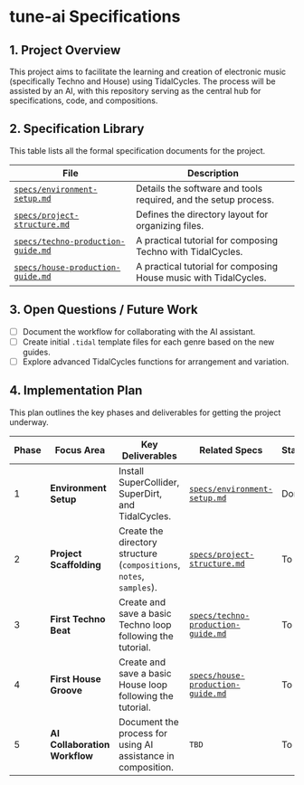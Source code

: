 # tune-ai Specifications

## 1. Project Overview

This project aims to facilitate the learning and creation of electronic music (specifically Techno and House) using TidalCycles. The process will be assisted by an AI, with this repository serving as the central hub for specifications, code, and compositions.

## 2. Specification Library

This table lists all the formal specification documents for the project.

| File | Description |
|---|---|
| [`specs/environment-setup.md`](./specs/environment-setup.md) | Details the software and tools required, and the setup process. |
| [`specs/project-structure.md`](./specs/project-structure.md) | Defines the directory layout for organizing files. |
| [`specs/techno-production-guide.md`](./specs/techno-production-guide.md) | A practical tutorial for composing Techno with TidalCycles. |
| [`specs/house-production-guide.md`](./specs/house-production-guide.md) | A practical tutorial for composing House music with TidalCycles. |

## 3. Open Questions / Future Work

- [ ] Document the workflow for collaborating with the AI assistant.
- [ ] Create initial `.tidal` template files for each genre based on the new guides.
- [ ] Explore advanced TidalCycles functions for arrangement and variation.

## 4. Implementation Plan

This plan outlines the key phases and deliverables for getting the project underway.

| Phase | Focus Area | Key Deliverables | Related Specs | Status |
|---|---|---|---|---|
| 1 | **Environment Setup** | Install SuperCollider, SuperDirt, and TidalCycles. | [`specs/environment-setup.md`](./specs/environment-setup.md) | Done |
| 2 | **Project Scaffolding** | Create the directory structure (`compositions`, `notes`, `samples`). | [`specs/project-structure.md`](./specs/project-structure.md) | To Do |
| 3 | **First Techno Beat** | Create and save a basic Techno loop following the tutorial. | [`specs/techno-production-guide.md`](./specs/techno-production-guide.md) | To Do |
| 4 | **First House Groove** | Create and save a basic House loop following the tutorial. | [`specs/house-production-guide.md`](./specs/house-production-guide.md) | To Do |
| 5 | **AI Collaboration Workflow** | Document the process for using AI assistance in composition. | `TBD` | To Do | 